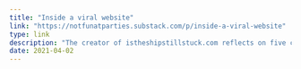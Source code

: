 ```yaml
---
title: "Inside a viral website"
link: "https://notfunatparties.substack.com/p/inside-a-viral-website"
type: link
description: "The creator of istheshipstillstuck.com reflects on five crazy days."
date: 2021-04-02
---
```

